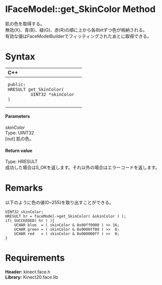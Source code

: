 IFaceModel::get\_SkinColor Method  
=================================  

肌の色を取得する。  
無効(X)、青(B)、緑(G)、赤(R)の順に上から各8bitずつ色が格納される。  
有効な値はFaceModelBuilderでフィッティングされたあとに取得できる。 <span id="syntaxSection"></span>

Syntax  
======  

<table>
<colgroup>
<col width="100%" />
</colgroup>
<thead>
<tr class="header">
<th align="left">C++</th>
</tr>
</thead>
<tbody>
<tr class="odd">
<td align="left"><pre><code>public:  
HRESULT get_SkinColor(  
         UINT32 *skinColor  
)</code></pre></td>
</tr>
</tbody>
</table>

<span id="ID4EG"></span>
#### Parameters  

*skinColor*    
Type: UINT32  
[out] 肌の色。  

<span id="ID4EP"></span>
#### Return value  

Type: HRESULT  
成功した場合はS\_OKを返します。それ以外の場合はエラーコードを返します。  

<span id="remarks"></span>

Remarks  
=======  

以下のように色の値(0~255)を取り出すことができる。

    UINT32 skinColor;  
    HRESULT hr = faceModel->get_SkinColor( &skinColor ) );  
    if( SUCCEEDED( hr ) ){  
        UCHAR blue  = ( skinColor & 0x00ff0000 ) >> 16;  
        UCHAR green = ( skinColor & 0x0000ff00 ) >>  8;  
        UCHAR red   = ( skinColor & 0x000000ff ) >>  0;  
    }  

<span id="requirements"></span>

Requirements  
============  

**Header:** kinect.face.h  
**Library:** Kinect20.face.lib  



<!--Please do not edit the data in the comment block below.-->
<!--
TOCTitle : get_SkinColor Method
RLTitle : IFaceModel::get_SkinColor Method
KeywordK : get_SkinColor method
KeywordK : IFaceModel::get_SkinColor method
KeywordF : IFaceModel::get_SkinColor
KeywordF : get_SkinColor
KeywordF : Microsoft.Kinect.face.IFaceModel.get_SkinColor(UINT32@)
KeywordA : M:Microsoft.Kinect.face.IFaceModel.get_SkinColor(UINT32@)
AssetID : M:Microsoft.Kinect.face.IFaceModel.get_SkinColor(UINT32@)
Locale : en-us
CommunityContent : 1
APIType : Managed
APILocation : 
APIName : Microsoft.Kinect.face.IFaceModel::get_SkinColor
TargetOS : Windows
TopicType : kbSyntax
DevLang : C++
DocSet : K4Wv2
ProjType : K4Wv2Proj
Technology : Kinect for Windows
Product : Kinect for Windows SDK v2
productversion : 20
-->

